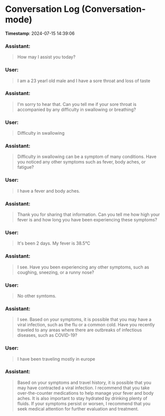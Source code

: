 # Conversation Log (Conversation-mode)

**Timestamp**: 2024-07-15 14:39:06

### Assistant:

> How may I assist you today?

### User:

> I am a 23 yearl old male and I have a sore throat and loss of taste

### Assistant:

> I'm sorry to hear that. Can you tell me if your sore throat is accompanied by any difficulty in swallowing or breathing?

### User:

> Difficulty in swallowing

### Assistant:

> Difficulty in swallowing can be a symptom of many conditions. Have you noticed any other symptoms such as fever, body aches, or fatigue?

### User:

> I have a fever and body aches.

### Assistant:

> Thank you for sharing that information. Can you tell me how high your fever is and how long you have been experiencing these symptoms?

### User:

> It's been 2 days. My fever is 38.5°C

### Assistant:

> I see. Have you been experiencing any other symptoms, such as coughing, sneezing, or a runny nose?

### User:

> No other symtoms.

### Assistant:

> I see. Based on your symptoms, it is possible that you may have a viral infection, such as the flu or a common cold. Have you recently traveled to any areas where there are outbreaks of infectious diseases, such as COVID-19?

### User:

> I have been traveling mostly in europe

### Assistant:

> Based on your symptoms and travel history, it is possible that you may have contracted a viral infection. I recommend that you take over-the-counter medications to help manage your fever and body aches. It is also important to stay hydrated by drinking plenty of fluids. If your symptoms persist or worsen, I recommend that you seek medical attention for further evaluation and treatment.


